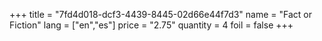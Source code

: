 +++
title = "7fd4d018-dcf3-4439-8445-02d66e44f7d3"
name = "Fact or Fiction"
lang = ["en","es"]
price = "2.75"
quantity = 4
foil = false
+++
